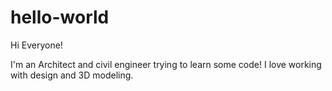 # hello-world
Hi Everyone!

I'm an Architect and civil engineer trying to learn some code!
I love working with design and 3D modeling.
